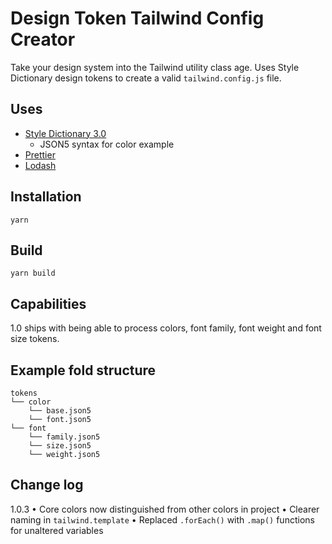 # Design Token Tailwind Config Creator

Take your design system into the Tailwind utility class age. Uses Style Dictionary design tokens to create a valid `tailwind.config.js` file.

## Uses

- [Style Dictionary 3.0](https://amzn.github.io/style-dictionary/#/)
  - JSON5 syntax for color example
- [Prettier](https://prettier.io/)
- [Lodash](https://lodash.com/)

## Installation

`yarn`

## Build

`yarn build`

## Capabilities

1.0 ships with being able to process colors, font family, font weight and font size tokens.

## Example fold structure

```
tokens
└── color
	└── base.json5
	└── font.json5
└── font
	└── family.json5
	└── size.json5
	└── weight.json5
```

## Change log

1.0.3
• Core colors now distinguished from other colors in project
• Clearer naming in `tailwind.template`
• Replaced `.forEach()` with `.map()` functions for unaltered variables
